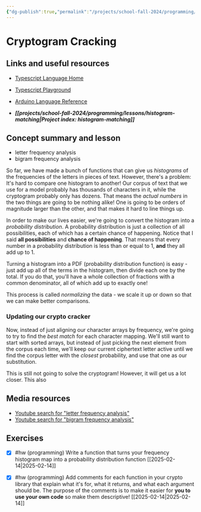 ```yaml
---
{"dg-publish":true,"permalink":"/projects/school-fall-2024/programming/lessons/cryptogram-cracking/"}
---
```



#  Cryptogram Cracking

## Links and useful resources

- [Typescript Language Home](https://www.typescriptlang.org/)
- [Typescript Playground](https://www.typescriptlang.org/play/)
- [Arduino Language Reference](https://docs.arduino.cc/language-reference/)


- ***[[projects/school-fall-2024/programming/lessons/histogram-matching\|Project index: histogram-matching]]*** 
## Concept summary and lesson


- letter frequency analysis 
- bigram frequency analysis 

So far, we have made a bunch of functions that can give us *histograms* of the frequencies of the letters in pieces of text. However, there's a problem: It's hard to compare one histogram to another! Our corpus of text that we use for a model probably has thousands of characters in it, while the cryptogram probably only has dozens. That means the *actual numbers* in the two things are going to be nothing alike! One is going to be orders of magnitude larger than the other, and that makes it hard to line things up.

In order to make our lives easier, we're going to convert the histogram into a *probability distribution*. A probability distribution is just a collection of all possibilities, each of which has a certain chance of happening. Notice that I said **all possibilities** and **chance of happening**. That means that every number in a probability distribution is less than or equal to 1, **and** they all add up to 1.

Turning a histogram into a PDF (probability distribution function) is easy - just add up all of the terms in the histogram, then divide each one by the total. If you do that, you'll have a whole collection of fractions with a common denominator, all of which add up to exactly one!

This process is called *normalizing* the data - we scale it up or down so that we can make better comparisons. 

### Updating our crypto cracker

Now, instead of just aligning our character arrays by frequency, we're going to try to find the *best match* for each character mapping. We'll still want to start with sorted arrays, but instead of just picking the next element from the corpus each time, we'll keep our current ciphertext letter active until we find the corpus letter with the *closest* probability, and use that one as our substitution.

This is still not going to solve the cryptogram! However, it will get us a lot closer. This also 


## Media resources

- [Youtube search for "letter frequency analysis"](https://www.youtube.com/results?search_query=letter%20frequency%20analysis) 
- [Youtube search for "bigram frequency analysis"](https://www.youtube.com/results?search_query=bigram%20frequency%20analysis) 


## Exercises

- [x] #hw (programming) Write a function that turns your frequency histogram map into a probability distribution function [[2025-02-14\|2025-02-14]]
- [x] #hw (programming) Add comments for each function in your crypto library that explain what it's for, what it returns, and what each argument should be. The purpose of the comments is to make it easier for **you to use your own code** so make them descriptive! [[2025-02-14\|2025-02-14]]

